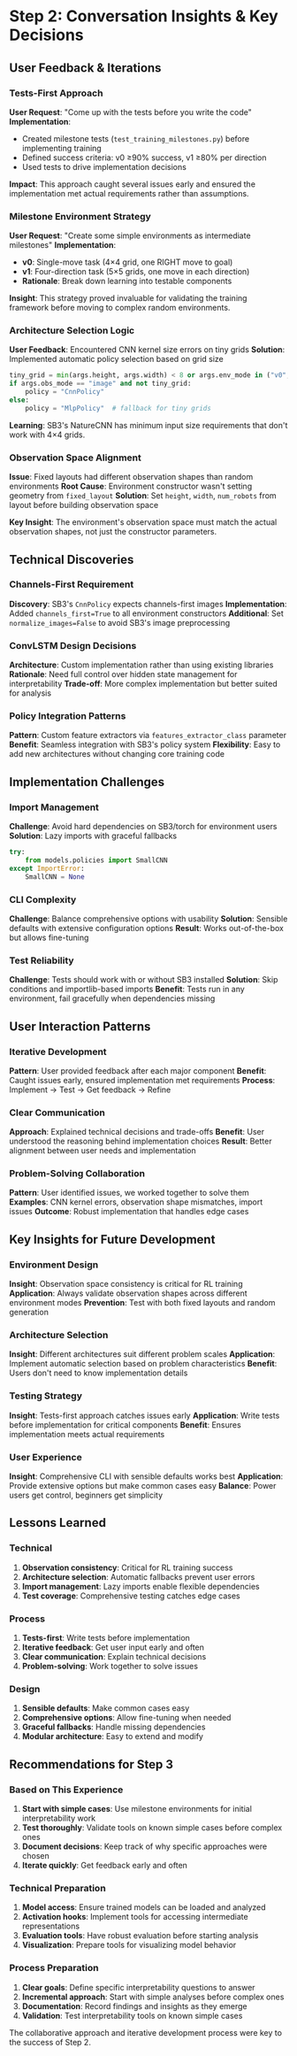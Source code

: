# Step 2: Conversation Insights & Key Decisions

## User Feedback & Iterations

### Tests-First Approach
**User Request**: "Come up with the tests before you write the code"
**Implementation**: 
- Created milestone tests (`test_training_milestones.py`) before implementing training
- Defined success criteria: v0 ≥90% success, v1 ≥80% per direction
- Used tests to drive implementation decisions

**Impact**: This approach caught several issues early and ensured the implementation met actual requirements rather than assumptions.

### Milestone Environment Strategy
**User Request**: "Create some simple environments as intermediate milestones"
**Implementation**:
- **v0**: Single-move task (4×4 grid, one RIGHT move to goal)
- **v1**: Four-direction task (5×5 grids, one move in each direction)
- **Rationale**: Break down learning into testable components

**Insight**: This strategy proved invaluable for validating the training framework before moving to complex random environments.

### Architecture Selection Logic
**User Feedback**: Encountered CNN kernel size errors on tiny grids
**Solution**: Implemented automatic policy selection based on grid size
```python
tiny_grid = min(args.height, args.width) < 8 or args.env_mode in ("v0", "v1")
if args.obs_mode == "image" and not tiny_grid:
    policy = "CnnPolicy"
else:
    policy = "MlpPolicy"  # fallback for tiny grids
```

**Learning**: SB3's NatureCNN has minimum input size requirements that don't work with 4×4 grids.

### Observation Space Alignment
**Issue**: Fixed layouts had different observation shapes than random environments
**Root Cause**: Environment constructor wasn't setting geometry from `fixed_layout`
**Solution**: Set `height`, `width`, `num_robots` from layout before building observation space

**Key Insight**: The environment's observation space must match the actual observation shapes, not just the constructor parameters.

## Technical Discoveries

### Channels-First Requirement
**Discovery**: SB3's `CnnPolicy` expects channels-first images
**Implementation**: Added `channels_first=True` to all environment constructors
**Additional**: Set `normalize_images=False` to avoid SB3's image preprocessing

### ConvLSTM Design Decisions
**Architecture**: Custom implementation rather than using existing libraries
**Rationale**: Need full control over hidden state management for interpretability
**Trade-off**: More complex implementation but better suited for analysis

### Policy Integration Patterns
**Pattern**: Custom feature extractors via `features_extractor_class` parameter
**Benefit**: Seamless integration with SB3's policy system
**Flexibility**: Easy to add new architectures without changing core training code

## Implementation Challenges

### Import Management
**Challenge**: Avoid hard dependencies on SB3/torch for environment users
**Solution**: Lazy imports with graceful fallbacks
```python
try:
    from models.policies import SmallCNN
except ImportError:
    SmallCNN = None
```

### CLI Complexity
**Challenge**: Balance comprehensive options with usability
**Solution**: Sensible defaults with extensive configuration options
**Result**: Works out-of-the-box but allows fine-tuning

### Test Reliability
**Challenge**: Tests should work with or without SB3 installed
**Solution**: Skip conditions and importlib-based imports
**Benefit**: Tests run in any environment, fail gracefully when dependencies missing

## User Interaction Patterns

### Iterative Development
**Pattern**: User provided feedback after each major component
**Benefit**: Caught issues early, ensured implementation met requirements
**Process**: Implement → Test → Get feedback → Refine

### Clear Communication
**Approach**: Explained technical decisions and trade-offs
**Benefit**: User understood the reasoning behind implementation choices
**Result**: Better alignment between user needs and implementation

### Problem-Solving Collaboration
**Pattern**: User identified issues, we worked together to solve them
**Examples**: CNN kernel errors, observation shape mismatches, import issues
**Outcome**: Robust implementation that handles edge cases

## Key Insights for Future Development

### Environment Design
**Insight**: Observation space consistency is critical for RL training
**Application**: Always validate observation shapes across different environment modes
**Prevention**: Test with both fixed layouts and random generation

### Architecture Selection
**Insight**: Different architectures suit different problem scales
**Application**: Implement automatic selection based on problem characteristics
**Benefit**: Users don't need to know implementation details

### Testing Strategy
**Insight**: Tests-first approach catches issues early
**Application**: Write tests before implementation for critical components
**Benefit**: Ensures implementation meets actual requirements

### User Experience
**Insight**: Comprehensive CLI with sensible defaults works best
**Application**: Provide extensive options but make common cases easy
**Balance**: Power users get control, beginners get simplicity

## Lessons Learned

### Technical
1. **Observation consistency**: Critical for RL training success
2. **Architecture selection**: Automatic fallbacks prevent user errors
3. **Import management**: Lazy imports enable flexible dependencies
4. **Test coverage**: Comprehensive testing catches edge cases

### Process
1. **Tests-first**: Write tests before implementation
2. **Iterative feedback**: Get user input early and often
3. **Clear communication**: Explain technical decisions
4. **Problem-solving**: Work together to solve issues

### Design
1. **Sensible defaults**: Make common cases easy
2. **Comprehensive options**: Allow fine-tuning when needed
3. **Graceful fallbacks**: Handle missing dependencies
4. **Modular architecture**: Easy to extend and modify

## Recommendations for Step 3

### Based on This Experience
1. **Start with simple cases**: Use milestone environments for initial interpretability work
2. **Test thoroughly**: Validate tools on known simple cases before complex ones
3. **Document decisions**: Keep track of why specific approaches were chosen
4. **Iterate quickly**: Get feedback early and often

### Technical Preparation
1. **Model access**: Ensure trained models can be loaded and analyzed
2. **Activation hooks**: Implement tools for accessing intermediate representations
3. **Evaluation tools**: Have robust evaluation before starting analysis
4. **Visualization**: Prepare tools for visualizing model behavior

### Process Preparation
1. **Clear goals**: Define specific interpretability questions to answer
2. **Incremental approach**: Start with simple analyses before complex ones
3. **Documentation**: Record findings and insights as they emerge
4. **Validation**: Test interpretability tools on known simple cases

The collaborative approach and iterative development process were key to the success of Step 2.
